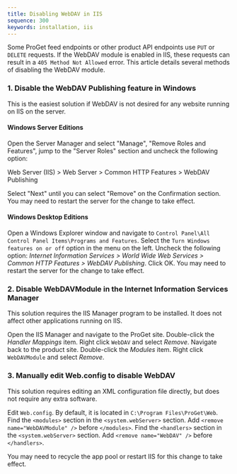 ```yaml
---
title: Disabling WebDAV in IIS
sequence: 300
keywords: installation, iis
---
```


Some ProGet feed endpoints or other product API endpoints use `PUT` or `DELETE` requests. If the WebDAV module is enabled in IIS, these requests can result in a `405 Method Not Allowed` error. This article details several methods of disabling the WebDAV module.

### 1. Disable the WebDAV Publishing feature in Windows

This is the easiest solution if WebDAV is not desired for any website running on IIS on the server.

#### Windows Server Editions

Open the Server Manager and select "Manage", "Remove Roles and Features", jump to the "Server Roles" section and uncheck the following option: 

Web Server (IIS) > Web Server > Common HTTP Features > WebDAV Publishing

Select "Next" until you can select "Remove" on the Confirmation section. You may need to restart the server for the change to take effect.

#### Windows Desktop Editions

Open a Windows Explorer window and navigate to `Control Panel\All Control Panel Items\Programs and Features`. Select the `Turn Windows features on or off` option in the menu on the left. Uncheck the following option: *Internet Information Services > World Wide Web Services > Common HTTP Features > WebDAV Publishing*. Click OK. You may need to restart the server for the change to take effect.

### 2. Disable WebDAVModule in the Internet Information Services Manager

This solution requires the IIS Manager program to be installed. It does not affect other applications running on IIS.

Open the IIS Manager and navigate to the ProGet site. Double-click the *Handler Mappings* item. Right click `WebDAV` and select *Remove*. Navigate back to the product site. Double-click the *Modules* item. Right click `WebDAVModule` and select *Remove*.

### 3. Manually edit Web.config to disable WebDAV

This solution requires editing an XML configuration file directly, but does not require any extra software.

Edit `Web.config`. By default, it is located in `C:\Program Files\ProGet\Web`. Find the `<modules>` section in the `<system.webServer>` section. Add `<remove name="WebDAVModule" />` before `</modules>`. Find the `<handlers>` section in the `<system.webServer>` section. Add `<remove name="WebDAV" />` before `</handlers>`.

You may need to recycle the app pool or restart IIS for this change to take effect.